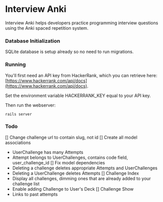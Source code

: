 # Interview Anki

Interview Anki helps developers practice programming interview questions using the Anki spaced repetition system.

### Database Initialization

SQLite database is setup already so no need to run migrations.

### Running

You'll first need an API key from HackerRank, which you can retrieve here: [https://www.hackerrank.com/api/docs](https://www.hackerrank.com/api/docs).

Set the environment variable HACKERRANK\_KEY equal to your API key.

Then run the webserver:

```
rails server
```

### Todo

[] Change challenge url to contain slug, not id
[] Create all model associations
  * UserChallenge has many Attempts
  * Attempt belongs to UserChallenges, contains code field, user\_challenge\_id
[] Fix model dependencies
  * Deleting a challenge deletes appropriate Attempts and UserChallenges
  * Deleting a UserChallenge deletes Attempts
[] Challenge Index
  * Display all challenges, dimming ones that are already added to your challenge list
  * Enable adding Challenge to User's Deck
[] Challenge Show
  * Links to past attempts
